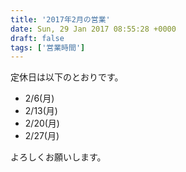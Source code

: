 ```yaml
---
title: '2017年2月の営業'
date: Sun, 29 Jan 2017 08:55:28 +0000
draft: false
tags: ['営業時間']
---
```


定休日は以下のとおりです。

*   2/6(月)
*   2/13(月)
*   2/20(月)
*   2/27(月)

よろしくお願いします。